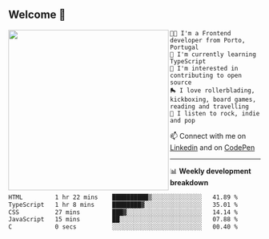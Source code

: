 ## Welcome 👋

<img align="left" src="https://github.com/saraiovieira/saraiovieira/assets/74243584/32f0e061-fcbb-45fe-8361-571943f17664" width="320"/>

```
👩‍💻 I'm a Frontend developer from Porto, Portugal
🌱 I'm currently learning TypeScript
🚩 I'm interested in contributing to open source
🛼 I love rollerblading, kickboxing, board games, reading and travelling
🎵 I listen to rock, indie and pop
```
📫 Connect with me on [Linkedin](https://www.linkedin.com/in/sara-vieira-frontend-developer/) and on [CodePen](https://codepen.io/saraiovieira)

-------

📊 **Weekly development breakdown**

<!--START_SECTION:waka-->

```txt
HTML         1 hr 22 mins    ██████████▒░░░░░░░░░░░░░░   41.89 %
TypeScript   1 hr 8 mins     ████████▓░░░░░░░░░░░░░░░░   35.01 %
CSS          27 mins         ███▓░░░░░░░░░░░░░░░░░░░░░   14.14 %
JavaScript   15 mins         ██░░░░░░░░░░░░░░░░░░░░░░░   07.88 %
C            0 secs          ░░░░░░░░░░░░░░░░░░░░░░░░░   00.40 %
```

<!--END_SECTION:waka-->

